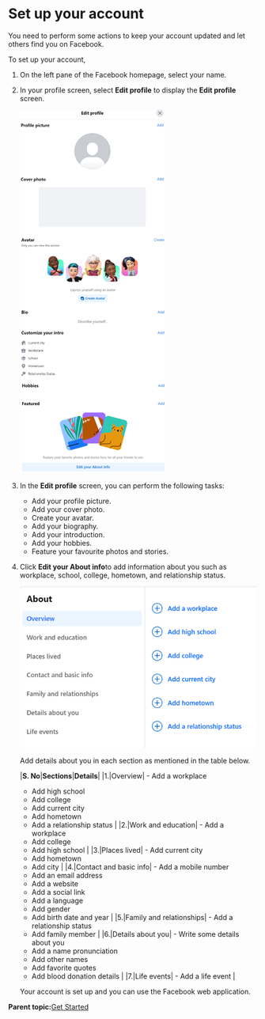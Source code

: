 # Set up your account

You need to perform some actions to keep your account updated and let others find you on Facebook.

To set up your account,

1.  On the left pane of the Facebook homepage, select your name.

2.  In your profile screen, select **Edit profile** to display the **Edit profile** screen.

    ![Edit Profile screen](https://github.com/BenitaNivedhithaJ/Technical-Writing-Portfolio/blob/main/Getting%20Started%20Guide%20for%20Facebook%20using%20Oxygen%20XML/Images/Edit%20profile%20screen.png)

3.  In the **Edit profile** screen, you can perform the following tasks:
    -   Add your profile picture.
    -   Add your cover photo.
    -   Create your avatar.
    -   Add your biography.
    -   Add your introduction.
    -   Add your hobbies.
    -   Feature your favourite photos and stories.
4.  Click **Edit your About info**to add information about you such as workplace, school, college, hometown, and relationship status.

    ![About your info](https://github.com/BenitaNivedhithaJ/Technical-Writing-Portfolio/blob/main/Getting%20Started%20Guide%20for%20Facebook%20using%20Oxygen%20XML/Images/About%20your%20info.png)

    Add details about you in each section as mentioned in the table below.

    |**S. No**|**Sections**|**Details**|
    |1.|Overview|    -   Add a workplace
    -   Add high school
    -   Add college
    -   Add current city
    -   Add hometown
    -   Add a relationship status
|
    |2.|Work and education|    -   Add a workplace
    -   Add college
    -   Add high school
|
    |3.|Places lived|    -   Add current city
    -   Add hometown
    -   Add city
|
    |4.|Contact and basic info|    -   Add a mobile number
    -   Add an email address
    -   Add a website
    -   Add a social link
    -   Add a language
    -   Add gender
    -   Add birth date and year
|
    |5.|Family and relationships|    -   Add a relationship status
    -   Add family member
|
    |6.|Details about you|    -   Write some details about you
    -   Add a name pronunciation
    -   Add other names
    -   Add favorite quotes
    -   Add blood donation details
|
    |7.|Life events|    -   Add a life event
|

    Your account is set up and you can use the Facebook web application.


**Parent topic:**[Get Started](Get_Started_Intorduction.md)

